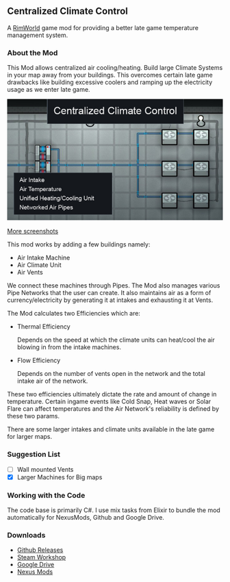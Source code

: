 ## Centralized Climate Control
A [RimWorld](http://store.steampowered.com/app/294100/RimWorld/) game mod for providing a better late game temperature management system.

### About the Mod
This Mod allows centralized air cooling/heating. Build large Climate Systems in your map away from your buildings. This overcomes certain late game drawbacks like building excessive coolers and ramping up the electricity usage as we enter late game.

![Banner](/Misc/Banners/Banner1.jpg)

[More screenshots](https://github.com/vasumahesh1/CentralizedClimateControlMod/tree/master/Misc/Banners)

This mod works by adding a few buildings namely:
- Air Intake Machine
- Air Climate Unit
- Air Vents

We connect these machines through Pipes. The Mod also manages various Pipe Networks that the user can create. It also maintains air as a form of currency/electricity by generating it at intakes and exhausting it at Vents.

The Mod calculates two Efficiencies which are:
- Thermal Efficiency

    Depends on the speed at which the climate units can heat/cool the air blowing in from the intake machines.

- Flow Efficiency

    Depends on the number of vents open in the network and the total intake air of the network.

These two efficiencies ultimately dictate the rate and amount of change in temperature. Certain ingame events like Cold Snap, Heat waves or Solar Flare can affect temperatures and the Air Network's reliability is defined by these two params.

There are some larger intakes and climate units available in the late game for larger maps.

### Suggestion List
- [ ] Wall mounted Vents
- [x] Larger Machines for Big maps

### Working with the Code
The code base is primarily C#. I use mix tasks from Elixir to bundle the mod automatically for NexusMods, Github and Google Drive.

### Downloads
- [Github Releases](https://github.com/vasumahesh1/CentralizedClimateControlMod/releases)
- [Steam Workshop](http://steamcommunity.com/sharedfiles/filedetails/?id=973091113)
- [Google Drive](https://drive.google.com/drive/folders/0B08U3R0FGDNCaWowSC1wNDg1ZW8?usp=sharing)
- [Nexus Mods](http://www.nexusmods.com/rimworld/mods/196/)

